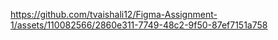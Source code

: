 

https://github.com/tvaishali12/Figma-Assignment-1/assets/110082566/2860e311-7749-48c2-9f50-87ef7151a758

